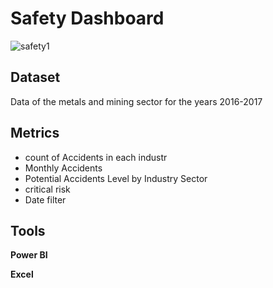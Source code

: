 
# Safety Dashboard



![safety1](https://user-images.githubusercontent.com/75029506/196036754-da39ac91-dcc7-4358-9617-76654982ea37.jpg)

## Dataset

 Data of the metals and mining sector for the years 2016-2017
## Metrics

- count of Accidents in each industr
- Monthly Accidents
- Potential Accidents Level by Industry Sector
- critical risk
- Date filter
## Tools
**Power BI**

**Excel**



